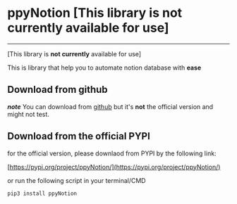 # ppyNotion [This library is **not currently** available for use]
---
[This library is **not currently** available for use]

This is library that help you to automate notion database with **ease**

## Download from github
***note*** You can download from [github](https://github.com/jirayuwat12/ppyNotion) but it's **not** the official version and might not test.

## Download from the official PYPI
for the official version, please downlaod from PYPI by the following link: 

[https://pypi.org/project/ppyNotion/](https://pypi.org/project/ppyNotion/)

or run the following script in your terminal/CMD

```sh
pip3 install ppyNotion
```
